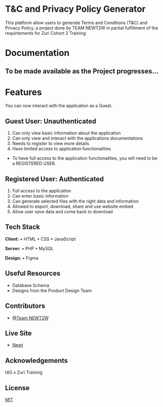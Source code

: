 
# T&C and Privacy Policy Generator

This platform allow users to generate Terms and Conditions (T&C) and Privacy Policy, a project done by TEAM NEWT2W in partial fulfillment of the requirtements for Zuri Cohort 2 Training
# Documentation

## To be made available as the Project progresses...

# Features

You can now interact with the application as a Guest.

## Guest User: Unauthenticated

1. Can only view basic information about the application
2. Can only view and interact with the applications documentations
3. Needs to register to view more details
4. Have limited access to application functionalities


- To have full access to the application functionalities, you will need to be a REGISTERED USER.

## Registered User: Authenticated
1. Full access to the application
2. Can enter basic information
3. Can generate selected files with the right data and information
4. Allowed to export, download, share and use website embed
5. Allow user save data and come back to download
 


## Tech Stack

**Client:** • HTML • CSS • JavaScript

**Server:** • PHP • MySQL

**Design:** • Figma


## Useful Resources

- Database Schema
- Designs from the Product Design Team
## Contributors

- [@Team NEWT2W](https://www.github.com/)

## Live Site
- [Newt](https://newt-gen.000webhostapp.com/)

## Acknowledgements

 I4G x Zuri Training 
## License

[MIT](https://choosealicense.com/licenses/mit/)


